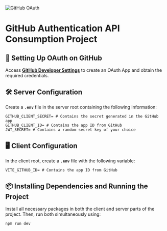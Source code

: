 ![GitHub OAuth](https://github.com/ElJohnnie/github_oauth/assets/54804502/f43a7b27-2ad7-420f-a271-5ecbe2055506)

# GitHub Authentication API Consumption Project

## 🔑 Setting Up OAuth on GitHub
Access **[GitHub Developer Settings](https://github.com/settings/developers)** to create an OAuth App and obtain the required credentials.



## 🛠 Server Configuration
Create a **`.env`** file in the server root containing the following information:

```env
GITHUB_CLIENT_SECRET= # Contains the secret generated in the GitHub app
GITHUB_CLIENT_ID= # Contains the app ID from GitHub
JWT_SECRET= # Contains a random secret key of your choice
```

## 🖥 Client Configuration
In the client root, create a **`.env`** file with the following variable:

```env
VITE_GITHUB_ID= # Contains the app ID from GitHub
```

## 📦 Installing Dependencies and Running the Project

Install all necessary packages in both the client and server parts of the project. Then, run both simultaneously using:

```bash
npm run dev
```